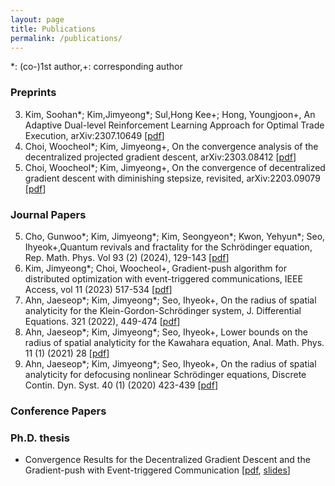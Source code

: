 ```yaml
---
layout: page
title: Publications
permalink: /publications/
---
```

*: (co-)1st author,+: corresponding author

### Preprints
3. Kim, Soohan\*; Kim,Jimyeong\*; Sul,Hong Kee+; Hong, Youngjoon+, An Adaptive Dual-level Reinforcement Learning Approach for Optimal Trade Execution, arXiv:2307.10649 \[[pdf](https://arxiv.org/abs/2307.10649)\]
2. Choi, Woocheol\*; Kim, Jimyeong+, On the convergence analysis of the decentralized projected gradient descent, arXiv:2303.08412 \[[pdf](https://arxiv.org/pdf/2303.08412.pdf)\] 
1. Choi, Woocheol\*; Kim, Jimyeong+, On the convergence of decentralized gradient descent with diminishing stepsize, revisited, arXiv:2203.09079 \[[pdf](https://arxiv.org/pdf/2203.09079.pdf)\]


### Journal Papers
5. Cho, Gunwoo\*; Kim, Jimyeong\*; Kim, Seongyeon\*; Kwon, Yehyun\*; Seo, Ihyeok+,Quantum revivals and fractality for the Schrödinger equation, Rep. Math. Phys. Vol 93 (2) (2024), 129-143 \[[pdf](https://www.sciencedirect.com/science/article/abs/pii/S0034487724000223)\]
4. Kim, Jimyeong\*; Choi, Woocheol+, Gradient-push algorithm for distributed optimization with event-triggered communications, IEEE Access, vol 11 (2023) 517-534 \[[pdf](https://ieeexplore.ieee.org/document/10003196?source=authoralert)\]
3. Ahn, Jaeseop\*; Kim, Jimyeong\*; Seo, Ihyeok+, On the radius of spatial analyticity for the Klein-Gordon-Schrödinger system, J. Differential Equations. 321 (2022), 449-474 \[[pdf](https://www.sciencedirect.com/science/article/pii/S0022039622001966)\]
2. Ahn, Jaeseop\*; Kim, Jimyeong\*; Seo, Ihyeok+, Lower bounds on the radius of spatial analyticity for the Kawahara equation, Anal. Math. Phys. 11 (1) (2021) 28 \[[pdf](https://link.springer.com/article/10.1007/s13324-020-00447-3)\]
1. Ahn, Jaeseop\*; Kim, Jimyeong\*; Seo, Ihyeok+, On the radius of spatial analyticity for defocusing nonlinear Schrödinger equations, Discrete Contin. Dyn. Syst. 40 (1) (2020) 423-439 \[[pdf](https://www.aimsciences.org/article/doi/10.3934/dcds.2020016)\]

### Conference Papers


 


### Ph.D. thesis
- Convergence Results for the Decentralized Gradient Descent and the Gradient-push with Event-triggered Communication \[[pdf](./Thesis_Jimyeong_Kim.pdf), [slides](./Thesis_presentation_Jimyeong_Kim.pdf)\]
